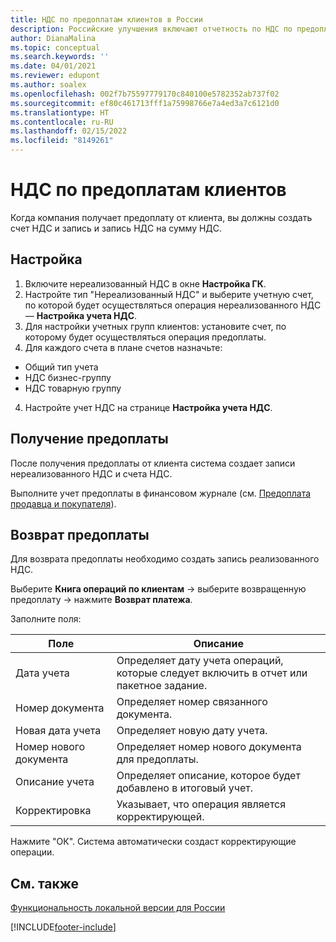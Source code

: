 ```yaml
---
title: НДС по предоплатам клиентов в России
description: Российские улучшения включают отчетность по НДС по предоплатам клиентов.
author: DianaMalina
ms.topic: conceptual
ms.search.keywords: ''
ms.date: 04/01/2021
ms.reviewer: edupont
ms.author: soalex
ms.openlocfilehash: 002f7b75597779170c840100e5782352ab737f02
ms.sourcegitcommit: ef80c461713fff1a75998766e7a4ed3a7c6121d0
ms.translationtype: HT
ms.contentlocale: ru-RU
ms.lasthandoff: 02/15/2022
ms.locfileid: "8149261"
---
```

# <a name="vat-by-customer-prepayment"></a>НДС по предоплатам клиентов

Когда компания получает предоплату от клиента, вы должны создать счет НДС и запись и запись НДС на сумму НДС. 

## <a name="setup"></a>Настройка

1. Включите нереализованный НДС в окне **Настройка ГК**.
2. Настройте тип "Нереализованный НДС" и выберите учетную счет, по которой будет осуществляться операция нереализованного НДС — **Настройка учета НДС**.
3. Для настройки учетных групп клиентов: установите счет, по которому будет осуществляться операция предоплаты. 
4. Для каждого счета в плане счетов назначьте: 

- Общий тип учета 
- НДС бизнес-группу  
- НДС товарную группу  

4. Настройте учет НДС на странице **Настройка учета НДС**.

## <a name="receiving-prepayment"></a>Получение предоплаты

После получения предоплаты от клиента система создает записи нереализованного НДС и счета НДС. 

Выполните учет предоплаты в финансовом журнале (см. [Предоплата продавца и покупателя](Prepayments-Vendor-and-Customers.md)).

## <a name="return-prepayment"></a>Возврат предоплаты

Для возврата предоплаты необходимо создать запись реализованного НДС. 

Выберите **Книга операций по клиентам** -> выберите возвращенную предоплату -> нажмите **Возврат платежа**. 

Заполните поля:

| Поле               | Описание                                                  |
| ------------------- | ------------------------------------------------------------ |
| Дата учета        | Определяет дату учета операций, которые следует включить в отчет или пакетное задание. |
| Номер документа        | Определяет номер связанного документа.                |
| Новая дата учета    | Определяет новую дату учета.                              |
| Номер нового документа    | Определяет номер нового документа для предоплаты.        |
| Описание учета | Определяет описание, которое будет добавлено в итоговый учет. |
| Корректировка          | Указывает, что операция является корректирующей.                       |

Нажмите "ОК". Система автоматически создаст корректирующие операции.

## <a name="see-also"></a>См. также

[Функциональность локальной версии для России](russia-local-functionality.md)  


[!INCLUDE[footer-include](../../includes/footer-banner.md)]